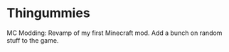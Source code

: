 Thingummies
===========

MC Modding: Revamp of my first Minecraft mod. Add a bunch on random stuff to the game.
